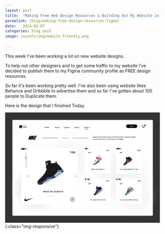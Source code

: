 ```yaml
---
layout: post
title:  "Making Free Web Design Resources & Building Out My Website in Public"
permalink: /blog/making-free-design-resources-figma/
date:   2024-02-07
categories: blog post
image: /assets/img/mobile-friendly.png

---
```


This week I've been working a lot on new website designs. 

To help out other designers and to get some traffic to my website I've decided to publish them to my Figma community profile as FREE design resources.

So far it's been working pretty well. I've also been using website likes Behance and Dribbble to advertise them and so far I've gotten about 100 people to Duplicate them.

Here is the design that I finished Today.

![image-title-here](\assets\img\figma\nike-jordan-shoes-ecommerce-website-design.jpg){:class="img-responsive"}